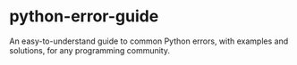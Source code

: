 # python-error-guide
An easy-to-understand guide to common Python errors, with examples and solutions, for any programming community. 
